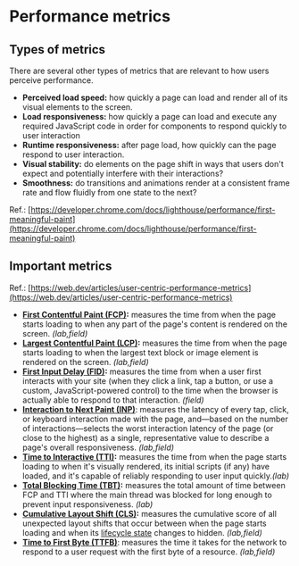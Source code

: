 # Performance metrics

## Types of metrics
There are several other types of metrics that are relevant to how users perceive performance.

* __Perceived load speed:__ how quickly a page can load and render all of its visual elements to the screen.
* __Load responsiveness:__ how quickly a page can load and execute any required JavaScript code in order for components to respond quickly to user interaction
* __Runtime responsiveness:__ after page load, how quickly can the page respond to user interaction.
* __Visual stability:__ do elements on the page shift in ways that users don't expect and potentially interfere with their interactions?
* __Smoothness:__ do transitions and animations render at a consistent frame rate and flow fluidly from one state to the next?

Ref.: [https://developer.chrome.com/docs/lighthouse/performance/first-meaningful-paint](https://developer.chrome.com/docs/lighthouse/performance/first-meaningful-paint)

## Important metrics
Ref.: [https://web.dev/articles/user-centric-performance-metrics](https://web.dev/articles/user-centric-performance-metrics)

*   **[First Contentful Paint (FCP)](https://web.dev/articles/fcp):** measures the time from when the page starts loading to when any part of the page's content is rendered on the screen. _(lab,field)_
*   **[Largest Contentful Paint (LCP)](https://web.dev/articles/lcp):** measures the time from when the page starts loading to when the largest text block or image element is rendered on the screen. _(lab,field)_
*   **[First Input Delay (FID)](https://web.dev/articles/fid):** measures the time from when a user first interacts with your site (when they click a link, tap a button, or use a custom, JavaScript-powered control) to the time when the browser is actually able to respond to that interaction. _(field)_
*   **[Interaction to Next Paint (INP)](https://web.dev/articles/inp)**: measures the latency of every tap, click, or keyboard interaction made with the page, and—based on the number of interactions—selects the worst interaction latency of the page (or close to the highest) as a single, representative value to describe a page's overall responsiveness. _(lab,field)_
*   **[Time to Interactive (TTI)](https://web.dev/articles/tti):** measures the time from when the page starts loading to when it's visually rendered, its initial scripts (if any) have loaded, and it's capable of reliably responding to user input quickly._(lab)_
*   **[Total Blocking Time (TBT)](https://web.dev/articles/tbt):** measures the total amount of time between FCP and TTI where the main thread was blocked for long enough to prevent input responsiveness. _(lab)_
*   **[Cumulative Layout Shift (CLS)](https://web.dev/articles/cls):** measures the cumulative score of all unexpected layout shifts that occur between when the page starts loading and when its [lifecycle state](https://developer.chrome.com/blog/page-lifecycle-api/) changes to hidden. _(lab,field)_
*   **[Time to First Byte (TTFB)](https://web.dev/articles/ttfb)**: measures the time it takes for the network to respond to a user request with the first byte of a resource. _(lab,field)_
